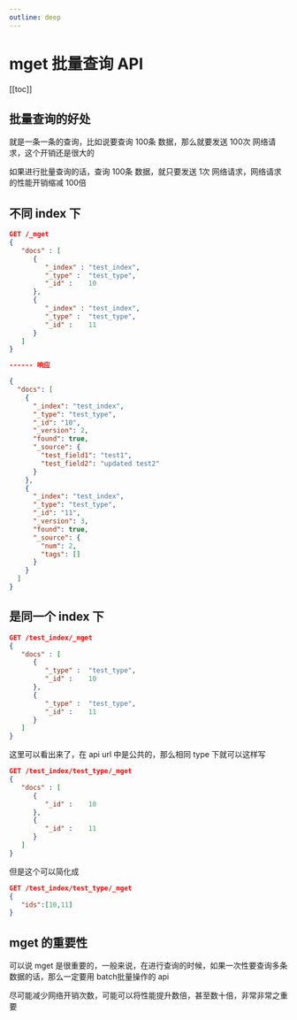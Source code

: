 ```yaml
---
outline: deep
---
```

# mget 批量查询 API

[[toc]]

## 批量查询的好处

就是一条一条的查询，比如说要查询 100条 数据，那么就要发送 100次 网络请求，这个开销还是很大的

如果进行批量查询的话，查询 100条 数据，就只要发送 1次 网络请求，网络请求的性能开销缩减 100倍

## 不同 index 下

```json
GET /_mget
{
   "docs" : [
      {
         "_index" : "test_index",
         "_type" :  "test_type",
         "_id" :    10
      },
      {
         "_index" : "test_index",
         "_type" :  "test_type",
         "_id" :    11
      }
   ]
}

------ 响应

{
  "docs": [
    {
      "_index": "test_index",
      "_type": "test_type",
      "_id": "10",
      "_version": 2,
      "found": true,
      "_source": {
        "test_field1": "test1",
        "test_field2": "updated test2"
      }
    },
    {
      "_index": "test_index",
      "_type": "test_type",
      "_id": "11",
      "_version": 3,
      "found": true,
      "_source": {
        "num": 2,
        "tags": []
      }
    }
  ]
}
```

## 是同一个 index 下

```json
GET /test_index/_mget
{
   "docs" : [
      {
         "_type" :  "test_type",
         "_id" :    10
      },
      {
         "_type" :  "test_type",
         "_id" :    11
      }
   ]
}
```

这里可以看出来了，在 api url 中是公共的，那么相同 type 下就可以这样写

```json
GET /test_index/test_type/_mget
{
   "docs" : [
      {
         "_id" :    10
      },
      {
         "_id" :    11
      }
   ]
}
```

但是这个可以简化成

```json
GET /test_index/test_type/_mget
{
   "ids":[10,11]
}
```

## mget 的重要性

可以说 mget 是很重要的，一般来说，在进行查询的时候，如果一次性要查询多条数据的话，那么一定要用 batch批量操作的 api

尽可能减少网络开销次数，可能可以将性能提升数倍，甚至数十倍，非常非常之重要
